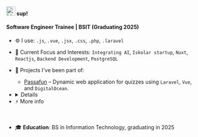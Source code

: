 #### <img src="https://user-images.githubusercontent.com/1303154/88677602-1635ba80-d120-11ea-84d8-d263ba5fc3c0.gif" width="24px" alt="hi"> sup!
#### Software Engineer Trainee | BSIT (Graduating 2025)

- ⚙️ I use: `.js`, `.vue`, `.jsx`, `.css`, `.php`, `.laravel`
- 🎯 Current Focus and Interests: `Integrating AI`, `Iskolar startup`, `Nuxt`, `Reactjs`, `Backend Development`, `PostgreSQL`
- 🌟 Projects I've been part of:  
  - [Passafun](https://play.passafund.com/) – Dynamic web application for quizzes using `Laravel`, `Vue`, and `DigitalOcean`.  

- <details>
- <summary>⚡️ More info</summary>
<br />

- 🎓 **Education**: BS in Information Technology, graduating in 2025  

</details>
